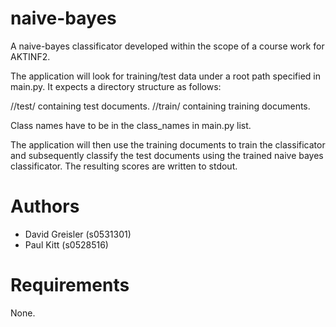 naive-bayes
===========
A naive-bayes classificator developed within the scope of a course work for AKTINF2.

The application will look for training/test data under a root path specified in main.py. It expects 
a directory structure as follows:
    
<root path>/<class name>/test/ containing test documents.
<root path>/<class name>/train/ containing training documents.
    
Class names have to be in the class_names in main.py list.
    
The application will then use the training documents to train the classificator and subsequently
classify the test documents using the trained naive bayes classificator. The resulting scores
are written to stdout.

Authors
=======
* David Greisler (s0531301)
* Paul Kitt (s0528516)

Requirements
============
None.
